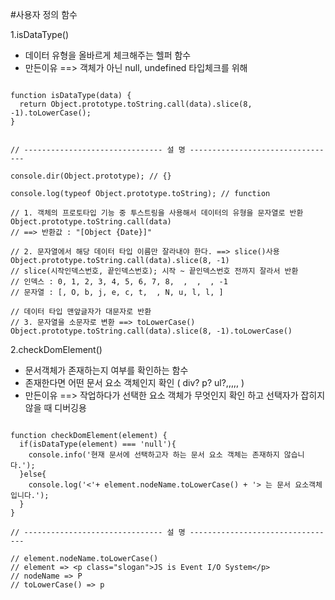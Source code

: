 #사용자 정의 함수

1.isDataType()
- 데이터 유형을 올바르게 체크해주는 헬퍼 함수 
- 만든이유 ==> 객체가 아닌 null, undefined 타입체크를 위해
```

function isDataType(data) {
  return Object.prototype.toString.call(data).slice(8, -1).toLowerCase();
}


// ------------------------------- 설 명 ---------------------------------

console.dir(Object.prototype); // {}

console.log(typeof Object.prototype.toString); // function

// 1. 객체의 프로토타입 기능 중 투스트링을 사용해서 데이터의 유형을 문자열로 반환
Object.prototype.toString.call(data)
// ==> 반환값 : "[Object {Date}]"

// 2. 문자열에서 해당 데이터 타입 이름만 잘라내야 한다. ==> slice()사용
Object.prototype.toString.call(data).slice(8, -1)
// slice(시작인덱스번호, 끝인덱스번호); 시작 ~ 끝인덱스번호 전까지 잘라서 반환
// 인덱스 : 0, 1, 2, 3, 4, 5, 6, 7, 8,  ,  ,  , -1
// 문자열 : [, O, b, j, e, c, t,  , N, u, l, l, ]

// 데이터 타입 맨앞글자가 대문자로 반환
// 3. 문자열을 소문자로 변환 ==> toLowerCase()
Object.prototype.toString.call(data).slice(8, -1).toLowerCase()

```

2.checkDomElement()
- 문서객체가 존재하는지 여부를 확인하는 함수
- 존재한다면 어떤 문서 요소 객체인지 확인 ( div? p? ul?,,,,, )
- 만든이유 ==> 작업하다가 선택한 요소 객체가 무엇인지 확인 하고 선택자가 잡히지 않을 때 디버깅용
```

function checkDomElement(element) {
  if(isDataType(element) === 'null'){
    console.info('현재 문서에 선택하고자 하는 문서 요소 객체는 존재하지 않습니다.');
  }else{
    console.log('<'+ element.nodeName.toLowerCase() + '> 는 문서 요소객체 입니다.');
  }
}

// ------------------------------- 설 명 ---------------------------------

// element.nodeName.toLowerCase() 
// element => <p class="slogan">JS is Event I/O System</p>
// nodeName => P
// toLowerCase() => p
```